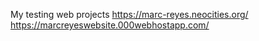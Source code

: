 My testing web projects
https://marc-reyes.neocities.org/
https://marcreyeswebsite.000webhostapp.com/
